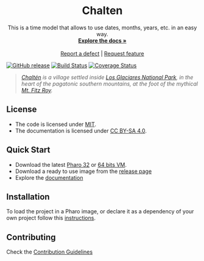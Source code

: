 <p align="center">
 <h1 align="center">Chalten</h1>
  <p align="center">
    This is a time model that allows to use dates, months, years, etc. in an easy way.
    <br>
    <a href="docs/"><strong>Explore the docs »</strong></a>
    <br>
    <br>
    <a href="https://github.com/ba-st/Chalten/issues/new?labels=Type%3A+Defect">Report a defect</a>
    |
    <a href="https://github.com/ba-st/Chalten/issues/new?labels=Type%3A+Feature">Request feature</a>
  </p>
</p>

[![GitHub release](https://img.shields.io/github/release/ba-st/Chalten.svg)](https://github.com/ba-st/Chalten/releases/latest)
[![Build Status](https://travis-ci.org/ba-st/Chalten.svg?branch=release-candidate)](https://travis-ci.org/ba-st/Chalten)
[![Coverage Status](https://coveralls.io/repos/github/ba-st/Chalten/badge.svg?branch=release-candidate)](https://coveralls.io/github/ba-st/Chalten?branch=release-candidate)

> *[Chaltén](https://www.elchalten.com) is a village settled inside [Los Glaciares National Park](https://en.wikipedia.org/wiki/Los_Glaciares_National_Park), in the heart of the pagatonic southern mountains, at the foot of the mythical [Mt. Fitz Roy](https://en.wikipedia.org/wiki/Fitz_Roy).*

## License
- The code is licensed under [MIT](LICENSE).
- The documentation is licensed under [CC BY-SA 4.0](http://creativecommons.org/licenses/by-sa/4.0/).

## Quick Start

- Download the latest [Pharo 32](https://get.pharo.org/) or [64 bits VM](https://get.pharo.org/64/).
- Download a ready to use image from the [release page](https://github.com/ba-st/Chalten/releases/latest)
- Explore the [documentation](docs/)

## Installation

To load the project in a Pharo image, or declare it as a dependency of your own project follow this [instructions](docs/Installation.md).

## Contributing

Check the [Contribution Guidelines](CONTRIBUTING.md)
